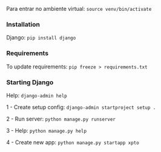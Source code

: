 Para entrar no ambiente virtual: `source venv/bin/activate`

### Installation

Django: `pip install django`

### Requirements

To update requirements: `pip freeze > requirements.txt`

### Starting Django

Help: `django-admin help`

1 - Create setup config: `django-admin startproject setup .`

2 - Run server: `python manage.py runserver`

3 - Help: `python manage.py help`

4 - Create new app: `python manage.py startapp xpto`
